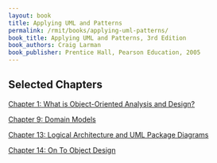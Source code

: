 ```yaml
---
layout: book
title: Applying UML and Patterns
permalink: /rmit/books/applying-uml-patterns/
book_title: Applying UML and Patterns, 3rd Edition
book_authors: Craig Larman
book_publisher: Prentice Hall, Pearson Education, 2005
---
```


## Selected Chapters

[Chapter 1: What is Object-Oriented Analysis and Design?](./chapter-01/)

[Chapter 9: Domain Models](./chapter-09/)

[Chapter 13: Logical Architecture and UML Package Diagrams](./chapter-13/)

[Chapter 14: On To Object Design](./chapter-14/)